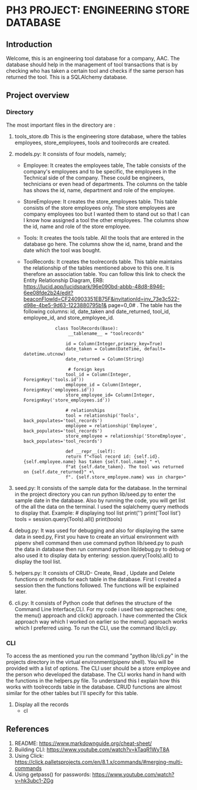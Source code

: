 # PH3 PROJECT: ENGINEERING STORE DATABASE
## Introduction
Welcome, this is an engineering tool database for a company, AAC. The database should help in the management of tool transactions that is by checking who has taken a certain tool and checks if the same person has returned the tool. This is a SQLAlchemy database.


## Project overview

### Directory
The most important files in the directory are :

  1. tools_store.db
     This is the engineering store database, where the tables employees, store_employees, tools and toolrecords are created.

  2. models.py:
     It consists of four models, namely;
      - Employee: It creates the employees table, The table consists of the company's employees and to be specific, the employees in the Technical side of the company. These could be engineers, technicians or even head of departments. The columns on the table has shows the id, name, department and role of the employee.

      - StoreEmployee: It creates the store_employees table. This table consists of the store employees only. The store employees are company employees too but I wanted them to stand out so that I can I know how assigned a tool the other employees. The columns show the id, name and role of the store employee.

      - Tools: It creates the tools table. All the tools that are entered in the database go here. The columns show the id, name, brand and the date which the tool was bought.

      - ToolRecords: It creates the toolrecords table. This table maintains the relationship of the tables mentioned above to this one. It is therefore an association table. You can follow this link to check the Entity Relationship Diagram, ERB:
      https://lucid.app/lucidspark/96e090bd-abbb-48d8-8946-6ee08fde2b24/edit?beaconFlowId=CF240903351EB75F&invitationId=inv_73e3c522-d98e-4be5-9d63-1223880795b1&  page=0_0# . The table has the following columns: id, date_taken and date_returned, tool_id, employee_id, and store_employee_id.
      
                        class ToolRecords(Base):
                             __tablename__ = "toolrecords"

                            id = Column(Integer,primary_key=True)
                            date_taken = Column(DateTime, default= datetime.utcnow)
                            date_returned = Column(String)
 
                             # foreign keys
                            tool_id = Column(Integer, ForeignKey('tools.id'))
                            employee_id = Column(Integer, ForeignKey('employees.id'))
                            store_employee_id= Column(Integer, ForeignKey('store_employees.id'))

                            # relationships
                            tool = relationship('Tools', back_populates='tool_records')
                            employee = relationship('Employee', back_populates='tool_records')
                            store_employee = relationship('StoreEmployee', back_populates='tool_records')

                            def __repr__(self):
                            return f"<Tool record id: {self.id}. {self.employee.name} has taken {self.tool.name} " +\
                            f"at {self.date_taken}. The tool was returned on {self.date_returned}" +\
                            f". {self.store_employee.name} was in charge>"

   


  3. seed.py:
     It consists of the sample data for the database. In the terminal in the project directory you can run  python lib/seed.py to enter the sample date in the database. Also by running the code, you will get list of the all the data on the terminal. I used the sqlalchemy query methods to display that.  Example: 
                              # displaying tool list
                              print('')
                              print('Tool list')
                              tools = session.query(Tools).all()
                              print(tools)
  
  4. debug.py: It was used for debugging and also for displaying the same data in seed.py, First you have to create an virtual environment with pipenv shell command then use command python lib/seed.py to push the data in database then run command python lib/debug.py to debug or also used it to display data by entering: session.query(Tools).all() to display the tool list.

  5. helpers.py: It consists of CRUD- Create, Read , Update and Delete functions or methods for each table in the database. First I created a session then the functions followed. The functions will be explained later.

  6. cli.py: It consists of Python code that defines the structure of the Command Line Interface,CLI. For my code i used two approaches: one, the menu() approach and click() approach. I have commented the Click approach way which I worked on earlier so the menu() approach works which I preferred using. To run the CLI, use the command lib/cli.py.
 
### CLI
  To access the as mentioned you run the command "python lib/cli.py" in the projects directory in the virtual environment(pipenv shell). You will be provided with a list of options. The CLI user should be a store employee and the person who developed the database. The CLI works hand in hand with the functions in the helpers.py file. To understand this I explain how this works with toolrecords table in the database. CRUD functions are almost similar for the other tables but I'll specify for this table.

   1. Display all the records
      - cl
   



 



<!-- GUIDE
    
    What Goes into a README?
This README should serve as a template for your own- go through the important files in your project and describe what they do. Each file that you edit (you can ignore your Alembic files) should get at least a paragraph. Each function should get a small blurb.

You should descibe your actual CLI script first, and with a good level of detail. The rest should be ordered by importance to the user. (Probably functions next, then models.)

Screenshots and links to resources that you used throughout are also useful to users and collaborators, but a little more syntactically complicated. Only add these in if you're feeling comfortable with Markdown.
    



 -->

## References
1. README: https://www.markdownguide.org/cheat-sheet/
2. Building CLI: https://www.youtube.com/watch?v=kTaqR1WyT8A
3. Using Click: https://click.palletsprojects.com/en/8.1.x/commands/#merging-multi-commands
4. Using getpass() for passwords: https://www.youtube.com/watch?v=hk3ubc1-ZGg
